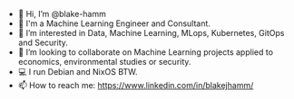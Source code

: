- 👋 Hi, I’m @blake-hamm
- 🧰 I'm a Machine Learning Engineer and Consultant.
- 👀 I’m interested in Data, Machine Learning, MLops, Kubernetes, GitOps and Security.
- 💞️ I’m looking to collaborate on Machine Learning projects applied to economics, environmental studies or security.
- 💻 I run Debian and NixOS BTW.
- 📫 How to reach me: https://www.linkedin.com/in/blakejhamm/
